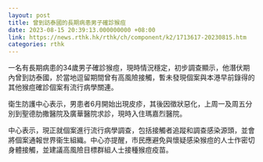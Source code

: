 ```yaml
---
layout: post
title: 曾到訪泰國的長期病患男子確診猴痘
date: 2023-08-15 20:39:13.000000000 +08:00
link: https://news.rthk.hk/rthk/ch/component/k2/1713617-20230815.htm
categories: rthk
---
```


一名有長期病患的34歲男子確診猴痘，現時情況穩定，初步調查顯示，他潛伏期內曾到訪泰國，於當地逗留期間曾有高風險接觸，暫未發現個案與本港早前錄得的其他猴痘確診個案有流行病學關連。

衛生防護中心表示，男患者6月開始出現皮疹，其後因徵狀惡化，上周一及周五分別到聖德肋撒醫院及廣華醫院求診，現時入住瑪嘉烈醫院。

中心表示，現正就個案進行流行病學調查，包括接觸者追蹤和調查感染源頭，並會將個案通報世界衞生組織。中心亦提醒，市民應避免與懷疑感染猴痘的人士作密切身體接觸，並建議高風險目標群組人士接種猴痘疫苗。
